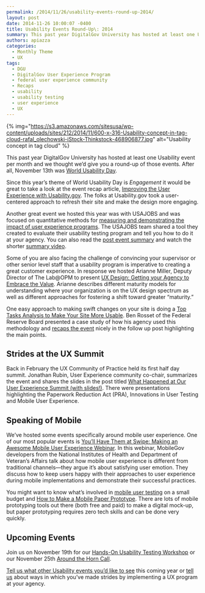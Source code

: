 ```yaml
---
permalink: /2014/11/26/usability-events-round-up-2014/
layout: post
date: 2014-11-26 10:00:07 -0400
title: Usability Events Round-Up\: 2014
summary: This past year DigitalGov University has hosted at least one Usability event per month and we thought we&amp;#8217;d give you a round-up of those events. After all, November 13th was World Usability Day. Since this year&amp;#8217;s theme of World Usability Day is Engagement it would be great to take a look at the event recap
authors: apiazza
categories:
  - Monthly Theme
  - UX
tags:
  - DGU
  - DigitalGov User Experience Program
  - federal user experience community
  - Recaps
  - usability
  - usability testing
  - user experience
  - UX
---
```


{% img="https://s3.amazonaws.com/sitesusa/wp-content/uploads/sites/212/2014/11/600-x-316-Usability-concept-in-tag-cloud-rafal_olechowski-iStock-Thinkstock-468906877.jpg" alt="Usability concept in tag cloud" %} 

This past year DigitalGov University has hosted at least one Usability event per month and we thought we&#8217;d give you a round-up of those events. After all, November 13th was [World Usability Day](https://www.WHATEVER/2014/11/13/world-usability-day-engagement/ "World Usability Day 2014 theme: Engagement").

Since this year&#8217;s theme of World Usability Day is _Engagement_ it would be great to take a look at the event recap article, [Improving the User Experience with Usability.gov](https://www.WHATEVER/2013/07/30/improving-the-user-experience-with-the-usability-gov-reboot/ "Improving the User Experience with the Usability.gov Reboot"). The folks at Usability.gov took a user-centered approach to refresh their site and make the design more engaging.

Another great event we hosted this year was with USAJOBS and was focused on quantitative methods for [measuring and demonstrating the impact of user experience programs](http://www.youtube.com/watch?v=WxF-UpNMs60&list=UU5V8jrK77-8gsa9RL_taG9A). The USAJOBS team shared a tool they created to evaluate their usability testing program and tell you how to do it at your agency. You can also read the [post event summary](https://www.WHATEVER/2014/03/26/measuring-user-experience-a-few-tips/ "Measuring User Experience: A Few Tips") and watch the shorter [summary video](https://www.WHATEVER/2014/03/26/measuring-user-experience-a-few-tips/).

Some of you are also facing the challenge of convincing your supervisor or other senior level staff that a usability program is imperative to creating a great customer experience. In response we hosted Arianne Miller, Deputy Director of The Lab@OPM to present [UX Design: Getting your Agency to Embrace the Value](http://www.youtube.com/watch?v=Xks76hzprqw&list=UU5V8jrK77-8gsa9RL_taG9A). Arianne describes different maturity models for understanding where your organization is on the UX design spectrum as well as different approaches for fostering a shift toward greater &#8220;maturity.&#8221;

One easy approach to making swift changes on your site is doing a [Top Tasks Analysis to Make Your Site More Usable](http://www.youtube.com/watch?v=q_W5aj3P7lo&list=UU5V8jrK77-8gsa9RL_taG9A). Ben Rosset of the Federal Reserve Board presented a case study of how his agency used this methodology and [recaps the event](https://www.WHATEVER/2014/07/02/using-top-tasks-to-be-top-notch-federal-reserve-board-usability-case-study/ "Using Top Tasks to be Top-Notch: Federal Reserve Board Usability Case Study") nicely in the follow up post highlighting the main points.

## Strides at the UX Summit

Back in February the UX Community of Practice held its first half day summit. Jonathan Rubin, User Experience community co-chair, summarizes the event and shares the slides in the post titled [What Happened at Our User Experience Summit (with slides!)](https://www.WHATEVER/2014/02/03/what-happened-at-our-user-experience-summit-with-slides/ "What Happened at Our User Experience Summit (with slides!)"). There were presentations highlighting the Paperwork Reduction Act (PRA), Innovations in User Testing and Mobile User Experience.

## Speaking of Mobile

We&#8217;ve hosted some events specifically around mobile user experience. One of our most popular events is [You&#8217;ll Have Them at Swipe: Making an Awesome Mobile User Experience Webinar](https://www.WHATEVER/2013/02/11/youll-have-them-at-swipe-making-an-awesome-mobile-user-experience-webinar/ "You’ll Have Them at Swipe: Making An Awesome Mobile User Experience Webinar"). In this webinar, MobileGov developers from the National Institutes of Health and Department of Veteran&#8217;s Affairs talk about how mobile user experience is different from traditional channels—they argue it&#8217;s about satisfying user emotion. They discuss how to keep users happy with their approaches to user experience during mobile implementations and demonstrate their successful practices.

You might want to know what&#8217;s involved in [mobile user testing](https://www.WHATEVER/2013/08/22/mobile-product-testing-guidelines/ "Mobile Product Testing Guidelines and Resources") on a small budget and [How to Make a Mobile Paper Prototype](https://www.WHATEVER/2014/05/22/how-to-make-a-mobile-paper-prototype/ "How to Make a Mobile Paper Prototype"). There are lots of mobile prototyping tools out there (both free and paid) to make a digital mock-up, but paper prototyping requires zero tech skills and can be done very quickly.

## Upcoming Events

Join us on November 19th for our [Hands-On Usability Testing Workshop](https://www.WHATEVER/event/november-usability-testing-workshop/ "November Usability Testing Workshop") or our November 25th [Around the Horn Call](https://www.WHATEVER/event/november-mobile-gov-around-the-horn-call/ "Mobile Terms of Service: November Around the Horn Call").

[Tell us what other Usability events you&#8217;d like to see](https://www.WHATEVER/contact-us/ "Contact Us") this coming year or [tell us](https://www.WHATEVER/contact-us/ "Contact Us") about ways in which you&#8217;ve made strides by implementing a UX program at your agency.